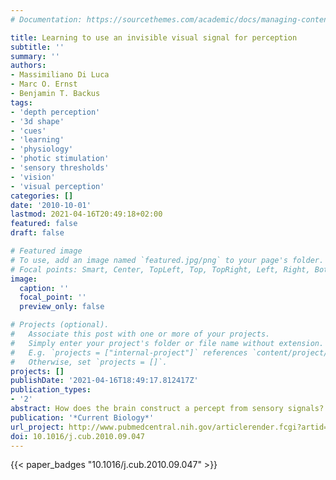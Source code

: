 ```yaml
---
# Documentation: https://sourcethemes.com/academic/docs/managing-content/

title: Learning to use an invisible visual signal for perception
subtitle: ''
summary: ''
authors:
- Massimiliano Di Luca
- Marc O. Ernst
- Benjamin T. Backus
tags:
- 'depth perception'
- '3d shape'
- 'cues'
- 'learning'
- 'physiology'
- 'photic stimulation'
- 'sensory thresholds'
- 'vision'
- 'visual perception'
categories: []
date: '2010-10-01'
lastmod: 2021-04-16T20:49:18+02:00
featured: false
draft: false

# Featured image
# To use, add an image named `featured.jpg/png` to your page's folder.
# Focal points: Smart, Center, TopLeft, Top, TopRight, Left, Right, BottomLeft, Bottom, BottomRight.
image:
  caption: ''
  focal_point: ''
  preview_only: false

# Projects (optional).
#   Associate this post with one or more of your projects.
#   Simply enter your project's folder or file name without extension.
#   E.g. `projects = ["internal-project"]` references `content/project/deep-learning/index.md`.
#   Otherwise, set `projects = []`.
projects: []
publishDate: '2021-04-16T18:49:17.812417Z'
publication_types:
- '2'
abstract: How does the brain construct a percept from sensory signals? One approach to this fundamental question is to investigate perceptual learning as induced by exposure to statistical regularities in sensory signals [1-7]. Recent studies showed that exposure to novel correlations between sensory signals can cause a signal to have new perceptual effects [2, 3]. In those studies, however, the signals were clearly visible. The automaticity of the learning was therefore difficult to determine. Here we investigate whether learning of this sort, which causes new effects on appearance, can be low level and automatic by employing a visual signal whose perceptual consequences were made invisible - a vertical disparity gradient masked by other depth cues. This approach excluded high-level influences such as attention or consciousness. Our stimulus for probing perceptual appearance was a rotating cylinder. During exposure, we introduced a new contingency between the invisible signal and the rotation direction of the cylinder. When subsequently presenting an ambiguously rotating version of the cylinder, we found that the invisible signal influenced the perceived rotation direction. This demonstrates that perception can rapidly undergo \"structure learning\" by automatically picking up novel contingencies between sensory signals, thus automatically recruiting signals for novel uses during the construction of a percept.
publication: '*Current Biology*'
url_project: http://www.pubmedcentral.nih.gov/articlerender.fcgi?artid=2963685&tool=pmcentrez&rendertype=abstract
doi: 10.1016/j.cub.2010.09.047
---
```

{{< paper_badges "10.1016/j.cub.2010.09.047" >}}
